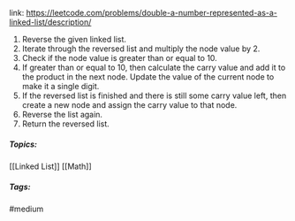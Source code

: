 link: https://leetcode.com/problems/double-a-number-represented-as-a-linked-list/description/

1. Reverse the given linked list. 
2. Iterate through the reversed list and multiply the node value by 2. 
3. Check if the node value is greater than or equal to 10. 
4. If greater than or equal to 10, then calculate the carry value and add it to the product in the next node. Update the value of the current node to make it a single digit. 
5. If the reversed list is finished and there is still some carry value left, then create a new node and assign the carry value to that node. 
6. Reverse the list again.
7. Return the reversed list.

##### Topics:
[[Linked List]] [[Math]]

##### Tags:
#medium 